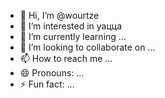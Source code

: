 - 👋 Hi, I’m @wourtze
- 👀 I’m interested in уацца
- 🌱 I’m currently learning ...
- 💞️ I’m looking to collaborate on ...
- 📫 How to reach me ...
- 😄 Pronouns: ...
- ⚡ Fun fact: ...

<!---
wourtze/wourtze is a ✨ special ✨ repository because its `README.md` (this file) appears on your GitHub profile.
You can click the Preview link to take a look at your changes.
--->
